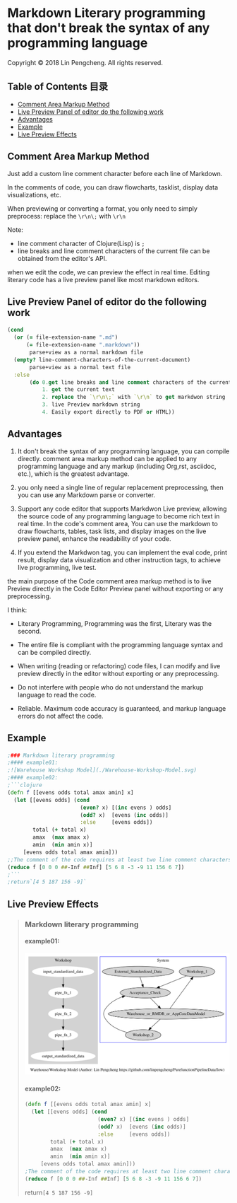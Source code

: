 # Markdown Literary programming that don't break the syntax of any programming language

Copyright © 2018 Lin Pengcheng. All rights reserved.

## Table of Contents 目录
- [Comment Area Markup Method](#Comment-Area-Markup-Method)
- [Live Preview Panel of editor do the following work](#Live-Preview-Panel-of-editor-do-the-following-work)
- [Advantages](#Advantages)
- [Example](#Example)
- [Live Preview Effects](#Live-Preview-Effects)

## Comment Area Markup Method

Just add a custom line comment character before each line of Markdown.

In the comments of code, you can draw flowcharts, tasklist, display data visualizations, etc.

When previewing or converting a format, you only need to simply preprocess: replace the `\r\n\;` with `\r\n`

Note: 

- line comment character of Clojure(Lisp) is `;`
- line breaks and line comment characters of the current file can be obtained from the editor's API.

when we edit the code, we can preview the effect in real time. 
Editing literary code has a live preview panel like most markdown editors.

## Live Preview Panel of editor do the following work

```clojure
(cond
  (or (= file-extension-name ".md")
      (= file-extension-name ".markdown"))
       parse+view as a normal markdown file
  (empty? line-comment-characters-of-the-current-document)
       parse+view as a normal text file 
  :else
       (do 0.get line breaks and line comment characters of the current document
           1. get the current text
           2. replace the `\r\n\;` with `\r\n` to get markdwon string
           3. live Preview markdown string
           4. Easily export directly to PDF or HTML))
```

## Advantages

1. It don't break the syntax of any programming language, you can compile directly. comment area markup method can be applied to any programming language and any markup (including Org,rst, asciidoc, etc.), which is the greatest advantage.

2. you only need a single line of regular replacement preprocessing, then you can use any Markdown parse or converter.

3. Support any code editor that supports Markdwon Live preview, allowing the source code of any programming language to become rich text in real time. In the code's comment area, You can use the markdown to draw flowcharts, tables, task lists, and display images on the live preview panel, enhance the readability of your code.

4. If you extend the Markdwon tag, you can implement the eval code, print result, display data visualization and other instruction tags, to achieve live programming, live test.

the main purpose of the Code comment area markup method is to live Preview directly in the Code Editor Preview panel without exporting or any preprocessing.

I think:

- Literary Programming, Programming was the first, Literary was the second.

- The entire file is compliant with the programming language syntax and can be compiled directly.

- When writing (reading or refactoring) code files, I can modify and live preview directly in the editor without exporting or any preprocessing.

- Do not interfere with people who do not understand the markup language to read the code.

- Reliable. Maximum code accuracy is guaranteed, and markup language errors do not affect the code.

## Example

```clojure
;### Markdown literary programming
;#### example01:
;![Warehouse Workshop Model](./Warehouse-Workshop-Model.svg)
;#### example02:
;```clojure
(defn f [[evens odds total amax amin] x]
  (let [[evens odds] (cond 
                       (even? x) [(inc evens ) odds]
                       (odd? x)  [evens (inc odds)]
                       :else     [evens odds])
        total (+ total x)
        amax  (max amax x)
        amin  (min amin x)]   
     [evens odds total amax amin]))
;;The comment of the code requires at least two line comment characters
(reduce f [0 0 0 ##-Inf ##Inf] [5 6 8 -3 -9 11 156 6 7])
;```
;return`[4 5 187 156 -9]`

```

## Live Preview Effects

> 
> ### Markdown literary programming
> #### example01:
> ![Warehouse Workshop Model](./Warehouse-Workshop-Model.svg)
> #### example02:
> ```clojure
> (defn f [[evens odds total amax amin] x]
>   (let [[evens odds] (cond 
>                        (even? x) [(inc evens ) odds]
>                        (odd? x)  [evens (inc odds)]
>                        :else     [evens odds])
>         total (+ total x)
>         amax  (max amax x)
>         amin  (min amin x)]   
>      [evens odds total amax amin]))
> ;The comment of the code requires at least two line comment characters
> (reduce f [0 0 0 ##-Inf ##Inf] [5 6 8 -3 -9 11 156 6 7])
> ```
> return`[4 5 187 156 -9]`
> 
